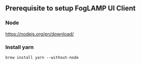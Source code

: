 ## Prerequisite to setup FogLAMP UI Client

### Node 

https://nodejs.org/en/download/

### Install yarn

`brew install yarn --without-node`
